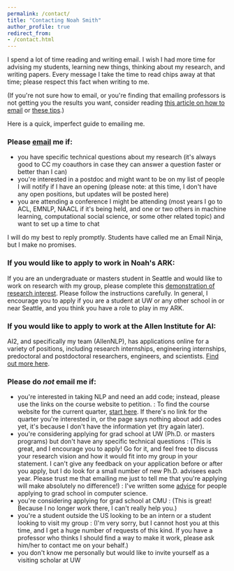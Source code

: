 ```yaml
---
permalink: /contact/
title: "Contacting Noah Smith"
author_profile: true
redirect_from:
- /contact.html
---
```


 I spend a lot of time reading and writing email. I wish I had more time for advising my students, learning new things, thinking about my research, and writing papers. Every message I take the time to read chips away at that time; please respect this fact when writing to me.

(If you're not sure how to email, or you're finding that emailing professors is not getting you the results you want, consider reading [this article on how to email](http://matt.might.net/articles/how-to-email/) or [these tips](http://www.pgbovine.net/email-tips.htm).)

Here is a quick, imperfect guide to emailing me.

### Please [email](mailto:nasmith@cs.washington.edu) me if:

* you have specific technical questions about my research (it's always good to CC my coauthors in case they can answer a question faster or better than I can)
* you're interested in a postdoc and might want to be on my list of people I will notify if I have an opening (please note: at this time, I don't have any open positions, but updates will be posted here)
* you are attending a conference I might be attending (most years I go to ACL, EMNLP, NAACL if it's being held, and one or two others in machine learning, computational social science, or some other related topic) and want to set up a time to chat

I will do my best to reply promptly. Students have called me an Email Ninja, but I make no promises.

### If you would like to apply to work in Noah's ARK:

If you are an undergraduate or masters student in Seattle and would like to work on research with my group, please complete this [demonstration of research interest](https://homes.cs.washington.edu/~nasmith/temp/challenge.pdf).  Please follow the instructions carefully.  In general, I encourage you to apply if you are a student at UW or any other school in or near Seattle, and you think you have a role to play in my ARK.

### If you would like to apply to work at the Allen Institute for AI:

AI2, and specifically my team (AllenNLP), has applications online for a variety of positions, including research internships, engineering internships, predoctoral and postdoctoral researchers, engineers, and scientists. [Find out more here](https://allenai.org/careers#current-openings). 

### Please do *not* email me if:

* you're interested in taking NLP and need an add code; instead, please use the links on the course website to petition.
: To find the course website for the current quarter, [start here](https://www.cs.washington.edu/education/courses/).  If there's no link for the quarter you're interested in, or the page says nothing about add codes yet, it's because I don't have the information yet (try again later).
* you're considering applying for grad school at UW (Ph.D. or masters programs) but don't have any specific technical questions
: (This is great, and I encourage you to apply! Go for it, and feel free to discuss your research vision and how it would fit into my group in your statement. I can't give any feedback on your application before or after you apply, but I do look for a small number of new Ph.D. advisees each year. Please trust me that emailing me just to tell me that you're applying will make absolutely no difference!)
: I've written some [advice](https://docs.google.com/document/d/1lT-bsIP0GKfh8l5sQnM2hCzzR9prt-QLx16rimUOdIM/edit?usp=sharing) for people applying to grad school in computer science.
* you're considering applying for grad school at CMU
: (This is great! Because I no longer work there, I can't really help you.)
* you're a student outside the US looking to be an intern or a student looking to visit my group
: (I'm very sorry, but I cannot host you at this time, and I get a huge number of requests of this kind. If you have a professor who thinks I should find a way to make it work, please ask him/her to contact me on your behalf.)
* you don't know me personally but would like to invite yourself as a visiting scholar at UW
